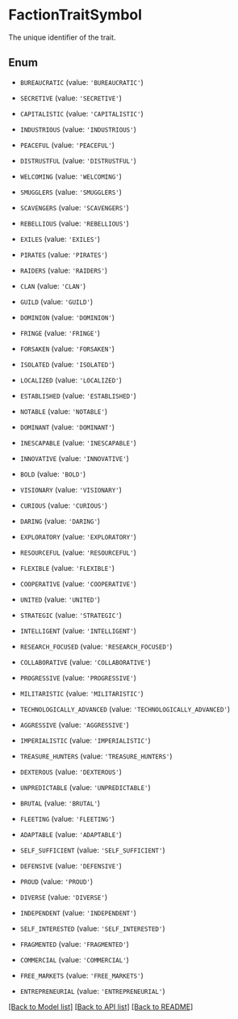 # FactionTraitSymbol

The unique identifier of the trait.

## Enum

* `BUREAUCRATIC` (value: `'BUREAUCRATIC'`)

* `SECRETIVE` (value: `'SECRETIVE'`)

* `CAPITALISTIC` (value: `'CAPITALISTIC'`)

* `INDUSTRIOUS` (value: `'INDUSTRIOUS'`)

* `PEACEFUL` (value: `'PEACEFUL'`)

* `DISTRUSTFUL` (value: `'DISTRUSTFUL'`)

* `WELCOMING` (value: `'WELCOMING'`)

* `SMUGGLERS` (value: `'SMUGGLERS'`)

* `SCAVENGERS` (value: `'SCAVENGERS'`)

* `REBELLIOUS` (value: `'REBELLIOUS'`)

* `EXILES` (value: `'EXILES'`)

* `PIRATES` (value: `'PIRATES'`)

* `RAIDERS` (value: `'RAIDERS'`)

* `CLAN` (value: `'CLAN'`)

* `GUILD` (value: `'GUILD'`)

* `DOMINION` (value: `'DOMINION'`)

* `FRINGE` (value: `'FRINGE'`)

* `FORSAKEN` (value: `'FORSAKEN'`)

* `ISOLATED` (value: `'ISOLATED'`)

* `LOCALIZED` (value: `'LOCALIZED'`)

* `ESTABLISHED` (value: `'ESTABLISHED'`)

* `NOTABLE` (value: `'NOTABLE'`)

* `DOMINANT` (value: `'DOMINANT'`)

* `INESCAPABLE` (value: `'INESCAPABLE'`)

* `INNOVATIVE` (value: `'INNOVATIVE'`)

* `BOLD` (value: `'BOLD'`)

* `VISIONARY` (value: `'VISIONARY'`)

* `CURIOUS` (value: `'CURIOUS'`)

* `DARING` (value: `'DARING'`)

* `EXPLORATORY` (value: `'EXPLORATORY'`)

* `RESOURCEFUL` (value: `'RESOURCEFUL'`)

* `FLEXIBLE` (value: `'FLEXIBLE'`)

* `COOPERATIVE` (value: `'COOPERATIVE'`)

* `UNITED` (value: `'UNITED'`)

* `STRATEGIC` (value: `'STRATEGIC'`)

* `INTELLIGENT` (value: `'INTELLIGENT'`)

* `RESEARCH_FOCUSED` (value: `'RESEARCH_FOCUSED'`)

* `COLLABORATIVE` (value: `'COLLABORATIVE'`)

* `PROGRESSIVE` (value: `'PROGRESSIVE'`)

* `MILITARISTIC` (value: `'MILITARISTIC'`)

* `TECHNOLOGICALLY_ADVANCED` (value: `'TECHNOLOGICALLY_ADVANCED'`)

* `AGGRESSIVE` (value: `'AGGRESSIVE'`)

* `IMPERIALISTIC` (value: `'IMPERIALISTIC'`)

* `TREASURE_HUNTERS` (value: `'TREASURE_HUNTERS'`)

* `DEXTEROUS` (value: `'DEXTEROUS'`)

* `UNPREDICTABLE` (value: `'UNPREDICTABLE'`)

* `BRUTAL` (value: `'BRUTAL'`)

* `FLEETING` (value: `'FLEETING'`)

* `ADAPTABLE` (value: `'ADAPTABLE'`)

* `SELF_SUFFICIENT` (value: `'SELF_SUFFICIENT'`)

* `DEFENSIVE` (value: `'DEFENSIVE'`)

* `PROUD` (value: `'PROUD'`)

* `DIVERSE` (value: `'DIVERSE'`)

* `INDEPENDENT` (value: `'INDEPENDENT'`)

* `SELF_INTERESTED` (value: `'SELF_INTERESTED'`)

* `FRAGMENTED` (value: `'FRAGMENTED'`)

* `COMMERCIAL` (value: `'COMMERCIAL'`)

* `FREE_MARKETS` (value: `'FREE_MARKETS'`)

* `ENTREPRENEURIAL` (value: `'ENTREPRENEURIAL'`)

[[Back to Model list]](../README.md#documentation-for-models) [[Back to API list]](../README.md#documentation-for-api-endpoints) [[Back to README]](../README.md)


